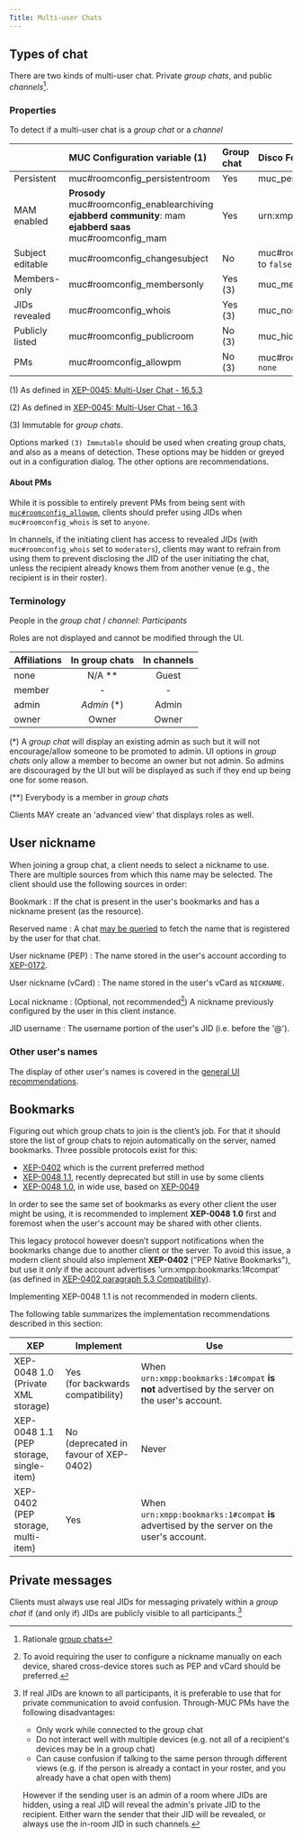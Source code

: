 ```yaml
---
Title: Multi-user Chats
---
```


## Types of chat

There are two kinds of multi-user chat. Private *group chats*, and public *channels*[^rationale-gc].

### Properties

To detect if a multi-user chat is a *group chat* or a *channel*

|                  | MUC Configuration variable (1) | Group chat | Disco Feature (2)  | Channel | Disco Feature (2)  |
|:-----------------|:-------------------|:-----------|:---------------|:--------|:---------------|
| Persistent       | muc#roomconfig_persistentroom | Yes        | muc_persistent | Yes     | muc_persistent |
| MAM enabled      | **Prosody** muc#roomconfig_enablearchiving<br>**ejabberd community**: mam<br>**ejabberd saas** muc#roomconfig_mam | Yes        | urn:xmpp:mam:2 | Yes     | urn:xmpp:mam:2  |
| Subject editable | muc#roomconfig_changesubject | No         | muc#roomconfig_changesubject to `false` | No      | muc#roomconfig_changesubject to `false` |
| Members-only     | muc#roomconfig_membersonly | Yes (3)   | muc_membersonly | No      | muc_open      |
| JIDs revealed    | muc#roomconfig_whois | Yes (3)   | muc_nonanonymous| No      | muc_semianonymous |
| Publicly listed  | muc#roomconfig_publicroom | No  (3)   | muc_hidden      | Yes     | muc_public    |
| PMs              | muc#roomconfig_allowpm | No  (3)   | muc#roomconfig_allowpm to `none` | Yes     | muc#roomconfig_allowpm to `anyone` |

(1) As defined in [XEP-0045: Multi-User Chat - 16.5.3](https://xmpp.org/extensions/xep-0045.html#registrar-formtype-owner)

(2) As defined in [XEP-0045: Multi-User Chat - 16.3](https://xmpp.org/extensions/xep-0045.html#registrar-features)

(3) Immutable for *group chats*.

Options marked `(3) Immutable` should be used when creating group chats, and also as a means of detection. These options may be hidden or greyed out in a configuration dialog. The other options are recommendations.

#### About PMs

While it is possible to entirely prevent PMs from being sent with
[`muc#roomconfig_allowpm`](https://xmpp.org/extensions/xep-0045.html#privatemessage),
clients should prefer using JIDs when `muc#roomconfig_whois` is set to `anyone`.

In channels, if the initiating client has access to revealed JIDs (with
`muc#roomconfig_whois` set to `moderators`), clients may want to refrain from
using them to prevent disclosing the JID of the user initiating the chat,
unless the recipient already knows them from another venue (e.g., the
recipient is in their roster).

### Terminology

People in the *group chat* / *channel*: *Participants*

Roles are not displayed and cannot be modified through the UI.


| Affiliations | In group chats | In channels |
|:-------------|:--------------:|:-----------:|
| none         | N/A **         | Guest       |
| member       | -              | -           |
| admin        | *Admin* (\*)   | Admin       |
| owner        | Owner          | Owner       |

(\*) A *group chat* will display an existing admin as such but it will not encourage/allow
someone to be promoted to admin. UI options in *group chats* only allow a member to become
an owner but not admin. So admins are discouraged by the UI but will be displayed as such
if they end up being one for some reason.

(\*\*) Everybody is a member in *group chats*

Clients MAY create an 'advanced view' that displays roles as well.

## User nickname

When joining a group chat, a client needs to select a nickname to use. There are multiple
sources from which this name may be selected. The client should use the following sources
in order:

Bookmark
: If the chat is present in the user's bookmarks and has a nickname present (as the resource).

Reserved name
: A chat [may be queried](https://xmpp.org/extensions/xep-0045.html#reservednick) to fetch the
    name that is registered by the user for that chat.

User nickname (PEP)
: The name stored in the user's account according to
    [XEP-0172](https://xmpp.org/extensions/xep-0172.html#manage).

User nickname (vCard)
: The name stored in the user's vCard as `NICKNAME`.

Local nickname
: (Optional, not recommended[^local-nickname]) A nickname previously configured by the user in this client instance.

JID username
: The username portion of the user's JID (i.e. before the '@').

### Other user's names

The display of other user's names is covered in the [general UI recommendations](design.md#names).

## Bookmarks

Figuring out which group chats to join is the client’s job. For that it
should store the list of group chats to rejoin automatically on the
server, named bookmarks. Three possible protocols exist for this:

- [XEP-0402](https://xmpp.org/extensions/xep-0402.html) which is the
  current preferred method
- [XEP-0048 1.1](https://xmpp.org/extensions/xep-0048.html), recently
  deprecated but still in use by some clients
- [XEP-0048 1.0](https://xmpp.org/extensions/attic/xep-0048-1.0.html),
  in wide use, based on
  [XEP-0049](https://xmpp.org/extensions/xep-0049.html)

In order to see the same set of bookmarks as every other client the
user might be using, it is recommended to implement **XEP-0048 1.0** first
and foremost when the user's account may be shared with other clients.

This legacy protocol however doesn’t support notifications when the bookmarks
change due to another client or the server. To avoid this issue, a modern client
should also implement **XEP-0402** ("PEP Native Bookmarks"), but use it *only* if the account
advertises 'urn:xmpp:bookmarks:1#compat' (as defined in [XEP-0402 paragraph 5.3
Compatibility](https://xmpp.org/extensions/xep-0402.html#compatibility)).

Implementing XEP-0048 1.1 is not recommended in modern clients.

The following table summarizes the implementation recommendations described in this section:

| XEP                                        | Implement                                | Use                                                                         |
|--------------------------------------------|------------------------------------------|-----------------------------------------------------------------------------|
| XEP-0048 1.0<br>(Private XML storage)      | Yes<br>(for backwards compatibility)     | When `urn:xmpp:bookmarks:1#compat` **is not** advertised by the server on the user's account. |
| XEP-0048 1.1<br>(PEP storage, single-item) | No<br>(deprecated in favour of XEP-0402) | Never                                                                       |
| XEP-0402<br>(PEP storage, multi-item)      | Yes                                      | When `urn:xmpp:bookmarks:1#compat` **is** advertised by the server on the user's account.     |

## Private messages

Clients must always use real JIDs for messaging privately within a *group chat* if (and only if) JIDs are publicly visible to all participants.[^pm-realjid]

<!-- Footnotes -->

[^rationale-gc]: Rationale [group chats](/rationale#group-chats)
[^local-nickname]: To avoid requiring the user to configure a nickname manually on each device, shared cross-device stores such as PEP and vCard should be preferred.
[^pm-realjid]: If real JIDs are known to all participants, it is preferable to use that for private communication to avoid confusion. Through-MUC PMs have the following disadvantages:

    - Only work while connected to the group chat
    - Do not interact well with multiple devices (e.g. not all of a recipient's devices may be in a group chat)
    - Can cause confusion if talking to the same person through different views (e.g. if the person is already a contact in your roster, and you already have a chat open with them)

    However if the sending user is an admin of a room where JIDs are hidden, using a real JID will reveal the admin's private JID to the recipient. Either warn the sender that their JID will be revealed, or always use the in-room JID in such channels.
